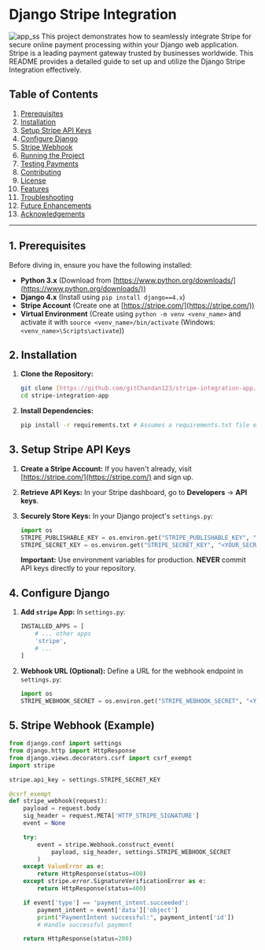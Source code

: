 # Django Stripe Integration
![app_ss](stripe-integration-app/images/stripe-integration-ss.png)
This project demonstrates how to seamlessly integrate Stripe for secure online payment processing within your Django web application. Stripe is a leading payment gateway trusted by businesses worldwide. This README provides a detailed guide to set up and utilize the Django Stripe Integration effectively.

## Table of Contents

1. [Prerequisites](#prerequisites)
2. [Installation](#installation)
3. [Setup Stripe API Keys](#setup-stripe-api-keys)
4. [Configure Django](#configure-django)
5. [Stripe Webhook](#stripe-webhook)
6. [Running the Project](#running-the-project)
7. [Testing Payments](#testing-payments)
8. [Contributing](#contributing)
9. [License](#license)
10. [Features](#features)
11. [Troubleshooting](#troubleshooting)
12. [Future Enhancements](#future-enhancements)
13. [Acknowledgements](#acknowledgements)

---

## 1. Prerequisites

Before diving in, ensure you have the following installed:

-   **Python 3.x** (Download from [https://www.python.org/downloads/](https://www.python.org/downloads/))
-   **Django 4.x** (Install using `pip install django==4.x`)
-   **Stripe Account** (Create one at [https://stripe.com/](https://stripe.com/))
-   **Virtual Environment** (Create using `python -m venv <venv_name>` and activate it with `source <venv_name>/bin/activate` (Windows: `<venv_name>\Scripts\activate`))

## 2. Installation

1.  **Clone the Repository:**

    ```bash
    git clone [https://github.com/gitChandan123/stripe-integration-app.git](https://github.com/gitChandan123/stripe-integration-app.git)
    cd stripe-integration-app
    ```

2.  **Install Dependencies:**

    ```bash
    pip install -r requirements.txt # Assumes a requirements.txt file exists
    ```

## 3. Setup Stripe API Keys

1.  **Create a Stripe Account:** If you haven't already, visit [https://stripe.com/](https://stripe.com/) and sign up.
2.  **Retrieve API Keys:** In your Stripe dashboard, go to **Developers** -> **API keys**.
3.  **Securely Store Keys:** In your Django project's `settings.py`:

    ```python
    import os
    STRIPE_PUBLISHABLE_KEY = os.environ.get("STRIPE_PUBLISHABLE_KEY", "<YOUR_PUBLISHABLE_KEY>")
    STRIPE_SECRET_KEY = os.environ.get("STRIPE_SECRET_KEY", "<YOUR_SECRET_KEY>")
    ```

    **Important:** Use environment variables for production. **NEVER** commit API keys directly to your repository.

## 4. Configure Django

1.  **Add `stripe` App:** In `settings.py`:

    ```python
    INSTALLED_APPS = [
        # ... other apps
        'stripe',
        # ...
    ]
    ```

2.  **Webhook URL (Optional):** Define a URL for the webhook endpoint in `settings.py`:

    ```python
    import os
    STRIPE_WEBHOOK_SECRET = os.environ.get("STRIPE_WEBHOOK_SECRET", "<YOUR_WEBHOOK_SECRET>")
    ```

## 5. Stripe Webhook (Example)

```python
from django.conf import settings
from django.http import HttpResponse
from django.views.decorators.csrf import csrf_exempt
import stripe

stripe.api_key = settings.STRIPE_SECRET_KEY

@csrf_exempt
def stripe_webhook(request):
    payload = request.body
    sig_header = request.META['HTTP_STRIPE_SIGNATURE']
    event = None

    try:
        event = stripe.Webhook.construct_event(
            payload, sig_header, settings.STRIPE_WEBHOOK_SECRET
        )
    except ValueError as e:
        return HttpResponse(status=400)
    except stripe.error.SignatureVerificationError as e:
        return HttpResponse(status=400)

    if event['type'] == 'payment_intent.succeeded':
        payment_intent = event['data']['object']
        print("PaymentIntent successful:", payment_intent['id'])
        # Handle successful payment

    return HttpResponse(status=200)
